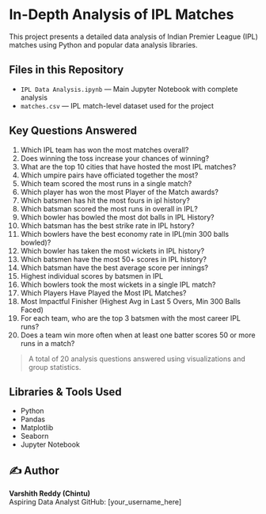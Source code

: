 #  In-Depth Analysis of IPL Matches

This project presents a detailed data analysis of Indian Premier League (IPL) matches using Python and popular data analysis libraries.

##  Files in this Repository
- `IPL Data Analysis.ipynb` — Main Jupyter Notebook with complete analysis
- `matches.csv` — IPL match-level dataset used for the project

##  Key Questions Answered

 1. Which IPL team has won the most matches overall?
 2. Does winning the toss increase your chances of winning?
 3. What are the top 10 cities that have hosted the most IPL matches?
 4. Which umpire pairs have officiated together the most?
 5. Which team scored the most runs in a single match?
 6. Which player has won the most Player of the Match awards?
 7. Which batsmen has hit the most fours in ipl history?
 8. Which batsman scored the most runs in overall in IPL?
 9. Which bowler has bowled the most dot balls in IPL History?
10. Which batsman has the best strike rate in IPL hstory?
11. Which bowlers have the best economy rate in IPL(min 300 balls bowled)?
12. Which bowler has taken the most wickets in IPL history?
13. Which batsmen have the most 50+ scores in IPL history?
14. Which batsman have the best average score per innings?
15. Highest individual scores by batsmen in IPL
16. Which bowlers took the most wickets in a single IPL match?
17. Which Players Have Played the Most IPL Matches?
18. Most Impactful Finisher (Highest Avg in Last 5 Overs, Min 300 Balls Faced)
19. For each team, who are the top 3 batsmen with the most career IPL runs?
20. Does a team win more often when at least one batter scores 50 or more runs in a match?
>  A total of 20 analysis questions answered using visualizations and group statistics.

##  Libraries & Tools Used

- Python
- Pandas
- Matplotlib
- Seaborn
- Jupyter Notebook

## ✍ Author

**Varshith Reddy (Chintu)**  
Aspiring Data Analyst 
GitHub: [your_username_here]
